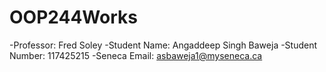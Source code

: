 # OOP244Works
-Professor: Fred Soley
-Student Name: Angaddeep Singh Baweja
-Student Number: 117425215
-Seneca Email: asbaweja1@myseneca.ca